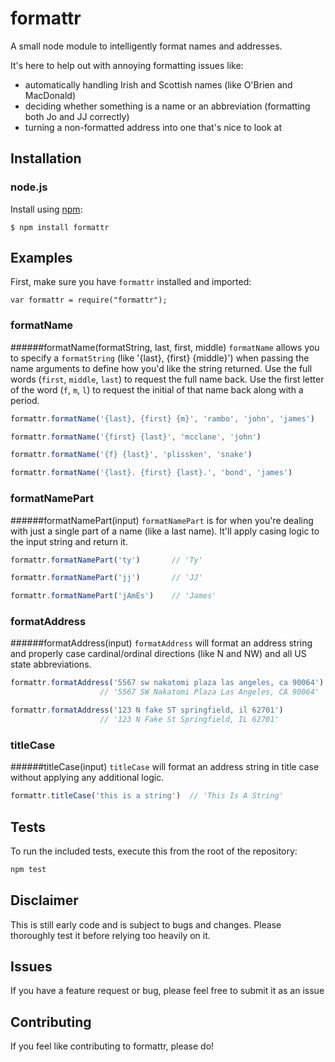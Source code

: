 # formattr
A small node module to intelligently format names and addresses.

It's here to help out with annoying formatting issues like:
* automatically handling Irish and Scottish names (like O'Brien and MacDonald)
* deciding whether something is a name or an abbreviation (formatting both Jo and JJ correctly)
* turning a non-formatted address into one that's nice to look at 

## Installation

### node.js

Install using [npm](http://npmjs.org/):

    $ npm install formattr

## Examples

First, make sure you have `formattr` installed and imported:

    var formattr = require("formattr");

### formatName
######formatName(formatString, last, first, middle)
`formatName` allows you to specify a `formatString` (like '{last}, {first} {middle}') when passing the name arguments to define how you'd like the string returned.  Use the full words (`first`, `middle`, `last`) to request the full name back.  Use the first letter of the word (`f`, `m`, `l`) to request the initial of that name back along with a period.

```javascript
formattr.formatName('{last}, {first} {m}', 'rambo', 'john', 'james')   // 'Rambo, John J.'

formattr.formatName('{first} {last}', 'mcclane', 'john')               // 'John McClane'

formattr.formatName('{f} {last}', 'plissken', 'snake')                 // 'S. Plissken'

formattr.formatName('{last}. {first} {last}.', 'bond', 'james')        // 'Bond. James Bond.'
```

### formatNamePart
######formatNamePart(input)
`formatNamePart` is for when you're dealing with just a single part of a name (like a last name).  It'll apply casing logic to the input string and return it.

```javascript
formattr.formatNamePart('ty')       // 'Ty'

formattr.formatNamePart('jj')       // 'JJ'

formattr.formatNamePart('jAmEs')    // 'James'
```

### formatAddress
######formatAddress(input)
`formatAddress` will format an address string and properly case cardinal/ordinal directions (like N and NW) and all US state abbreviations.

```javascript
formattr.formatAddress('5567 sw nakatomi plaza las angeles, ca 90064')  
                    // '5567 SW Nakatomi Plaza Las Angeles, CA 90064'

formattr.formatAddress('123 N fake ST springfield, il 62701')           
                    // '123 N Fake St Springfield, IL 62701'
```

### titleCase
######titleCase(input)
`titleCase` will format an address string in title case without applying any additional logic.

```javascript
formattr.titleCase('this is a string')  // 'This Is A String'
```

## Tests
To run the included tests, execute this from the root of the repository:
```javascript
npm test
```

## Disclaimer
This is still early code and is subject to bugs and changes.  Please thoroughly test it before relying too heavily on it.

## Issues
If you have a feature request or bug, please feel free to submit it as an issue

## Contributing
If you feel like contributing to formattr, please do!
